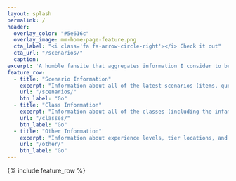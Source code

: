 ```yaml
---
layout: splash
permalink: /
header:
  overlay_color: "#5e616c"
  overlay_image: mm-home-page-feature.png
  cta_label: "<i class='fa fa-arrow-circle-right'></i> Check it out"
  cta_url: "/scenarios/"
  caption:
excerpt: 'A humble fansite that aggregates information I consider to be important, as well as building on it to provide the latest SDC+ information. The site also is not going anywhere, and the information is completely open and usable.'
feature_row:
  - title: "Scenario Information"
    excerpt: "Information about all of the latest scenarios (items, quests, places), and maybe some older ones."
    url: "/scenarios/"
    btn_label: "Go"
  - title: "Class Information"
    excerpt: "Information about all of the classes (including the infamous Merchant), including tiers, CH maxes and their disciplines."
    url: "/classes/"
    btn_label: "Go"
  - title: "Other Information"
    excerpt: "Information about experience levels, tier locations, and the most in-depth macro guide you've seen yet."
    url: "/other/"
    btn_label: "Go"
---
```


{% include feature_row %}
